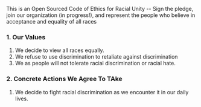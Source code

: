 This is an Open Sourced Code of Ethics for Racial Unity -- Sign the pledge, join our organization (in progress!), and represent the people who believe in acceptance and equality of all races  
### 1. Our Values  
1. We decide to view all races equally.  
2. We refuse to use discrimination to retaliate against discrimination
3. We as people will not tolerate racial discrimination or racial hate. 

### 2. Concrete Actions We Agree To TAke  
1. We decide to fight racial discrimination as we encounter it in our daily lives.

